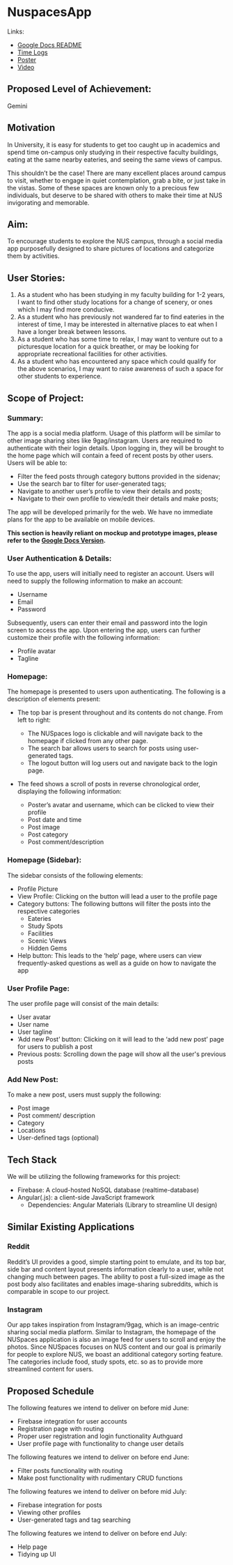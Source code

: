 # NuspacesApp

Links:
- [Google Docs README](https://docs.google.com/document/d/1S2zsQyFxJmrxjLL55tYTYT_QVheyUSoPsE25tSZuO9Y/edit?usp=sharing)
- [Time Logs](https://docs.google.com/spreadsheets/d/1ncyh0pu4ngOQzW2tn02UA8mojlnJcOvFKRYmpfL0X9k/edit?usp=sharing)
- [Poster](https://drive.google.com/file/d/1XEZE-wDRyBWk6a9dqKPs-F_CiuA_eRH8/view?usp=sharing)
- [Video](https://drive.google.com/file/d/1ngp8xdnAyZSt2FVAsOj7ZEuD0IRZAMQ4/view?usp=sharing)

## Proposed Level of Achievement:
Gemini 


## Motivation 

In University, it is easy for students to get too caught up in academics and spend time on-campus only studying in their respective faculty buildings, eating at the same nearby eateries, and seeing the same views of campus.

This shouldn’t be the case! There are many excellent places around campus to visit, whether to engage in quiet contemplation, grab a bite, or just take in the vistas. Some of these spaces are known only to a precious few individuals, but deserve to be shared with others to make their time at NUS invigorating and memorable.

## Aim:

To encourage students to explore the NUS campus, through a social media app purposefully designed to share pictures of locations and categorize them by activities.

## User Stories:

1. As a student who has been studying in my faculty building for 1-2 years, I want to find other study locations for a change of scenery, or ones which I may find more conducive.
2. As a student who has previously not wandered far to find eateries in the interest of time, I may be interested in alternative places to eat when I have a longer break between lessons.
3. As a student who has some time to relax, I may want to venture out to a picturesque location for a quick breather, or may be looking for appropriate recreational facilities for other activities.
4. As a student who has encountered any space which could qualify for the above scenarios, I may want to raise awareness of such a space for other students to experience.

## Scope of Project:

### Summary: 
The app is a social media platform. Usage of this platform will be similar to other image sharing sites like 9gag/instagram. Users are required to authenticate with their login details. Upon logging in, they will be brought to the home page which will contain a feed of recent posts by other users. Users will be able to:

- Filter the feed posts through category buttons provided in the sidenav;
- Use the search bar to filter for user-generated tags;
- Navigate to another user’s profile to view their details and posts;
- Navigate to their own profile to view/edit their details and make posts;

The app will be developed primarily for the web. We have no immediate plans for the app to be available on mobile devices.

**This section is heavily reliant on mockup and prototype images, please refer to the [Google Docs Version](https://docs.google.com/document/d/1S2zsQyFxJmrxjLL55tYTYT_QVheyUSoPsE25tSZuO9Y/edit).**

### User Authentication & Details:
To use the app, users will initially need to register an account. Users will need to supply the following information to make an account:

- Username
- Email
- Password

Subsequently, users can enter their email and password into the login screen to access the app. Upon entering the app, users can further customize their profile with the following information:

- Profile avatar
- Tagline

### Homepage:
The homepage is presented to users upon authenticating. The following is a description of elements present:

- The top bar is present throughout and its contents do not change. From left to right:
  - The NUSpaces logo is clickable and will navigate back to the homepage if clicked from any other page.
  - The search bar allows users to search for posts using user-generated tags.
  - The logout button will log users out and navigate back to the login page.

- The feed shows a scroll of posts in reverse chronological order, displaying the following information:
  - Poster’s avatar and username, which can be clicked to view their profile
  - Post date and time
  - Post image
  - Post category
  - Post comment/description

### Homepage (Sidebar):
The sidebar consists of the following elements:
- Profile Picture 
- View Profile: Clicking on the button will lead a user to the profile page
- Category buttons: The following buttons will filter the posts into the respective categories
  - Eateries
  - Study Spots
  - Facilities
  - Scenic Views
  - Hidden Gems
- Help button: This leads to the ‘help’ page, where users can view frequently-asked questions as well as a guide on how to navigate the app

### User Profile Page:
The user profile page will consist of the main details:
- User avatar
- User name
- User tagline
- ‘Add new Post’ button: Clicking on it will lead to the ‘add new post’ page for users to publish a post 
- Previous posts: Scrolling down the page will show all the user's previous posts

### Add New Post:
To make a new post, users must supply the following:
- Post image
- Post comment/ description
- Category
- Locations
- User-defined tags (optional)

## Tech Stack
We will be utilizing the following frameworks for this project:
- Firebase: A cloud-hosted NoSQL database (realtime-database)
- Angular(.js): a client-side JavaScript framework
  - Dependencies: Angular Materials (Library to streamline UI design)

## Similar Existing Applications
### Reddit
Reddit’s UI provides a good, simple starting point to emulate, and its top bar, side bar and content layout presents information clearly to a user, while not changing much between pages. The ability to post a full-sized image as the post body also facilitates and enables image-sharing subreddits, which is comparable in scope to our project.

### Instagram
Our app takes inspiration from Instagram/9gag, which is an image-centric sharing social media platform. Similar to Instagram, the homepage of the NUSpaces application is also an image feed for users to scroll and enjoy the photos. Since NUSpaces focuses on NUS content and our goal is primarily for people to explore NUS, we boast an additional category sorting feature. The categories include food, study spots, etc. so as to provide more streamlined content for users.

## Proposed Schedule

The following features we intend to deliver on before mid June:
	
- Firebase integration for user accounts
- Registration page with routing 
- Proper user registration and login functionality
Authguard
- User profile page with functionality to change user details

The following features we intend to deliver on before end June:

- Filter posts functionality with routing
- Make post functionality with rudimentary CRUD functions

The following features we intend to deliver on before mid July:

- Firebase integration for posts
- Viewing other profiles
- User-generated tags and tag searching

The following features we intend to deliver on before end July:

- Help page
- Tidying up UI
